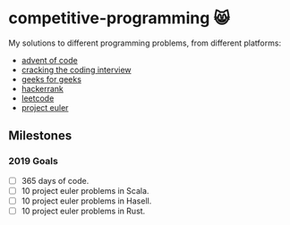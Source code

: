 # competitive-programming 😸

My solutions to different programming problems, from different platforms:

- [advent of code](https://adventofcode.com/)
- [cracking the coding interview](http://www.crackingthecodinginterview.com/)
- [geeks for geeks](https://www.geeksforgeeks.org/)
- [hackerrank](https://hackerrank.com/)
- [leetcode](https://leetcode.com/)
- [project euler](https://projecteuler.net/)

## Milestones

### 2019 Goals

- [ ] 365 days of code.
- [ ] 10 project euler problems in Scala. 
- [ ] 10 project euler problems in Hasell.
- [ ] 10 project euler problems in Rust.
